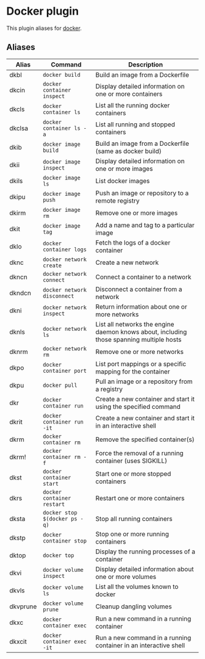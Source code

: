 # Docker plugin

This plugin aliases for [docker](https://www.docker.com/).

## Aliases

| Alias    | Command                       | Description                                                                              |
| -------- | ----------------------------- | ---------------------------------------------------------------------------------------- |
| dkbl     | `docker build`                | Build an image from a Dockerfile                                                         |
| dkcin    | `docker container inspect`    | Display detailed information on one or more containers                                   |
| dkcls    | `docker container ls`         | List all the running docker containers                                                   |
| dkclsa   | `docker container ls -a`      | List all running and stopped containers                                                  |
| dkib     | `docker image build`          | Build an image from a Dockerfile (same as docker build)                                  |
| dkii     | `docker image inspect`        | Display detailed information on one or more images                                       |
| dkils    | `docker image ls`             | List docker images                                                                       |
| dkipu    | `docker image push`           | Push an image or repository to a remote registry                                         |
| dkirm    | `docker image rm`             | Remove one or more images                                                                |
| dkit     | `docker image tag`            | Add a name and tag to a particular image                                                 |
| dklo     | `docker container logs`       | Fetch the logs of a docker container                                                     |
| dknc     | `docker network create`       | Create a new network                                                                     |
| dkncn    | `docker network connect`      | Connect a container to a network                                                         |
| dkndcn   | `docker network disconnect`   | Disconnect a container from a network                                                    |
| dkni     | `docker network inspect`      | Return information about one or more networks                                            |
| dknls    | `docker network ls`           | List all networks the engine daemon knows about, including those spanning multiple hosts |
| dknrm    | `docker network rm`           | Remove one or more networks                                                              |
| dkpo     | `docker container port`       | List port mappings or a specific mapping for the container                               |
| dkpu     | `docker pull`                 | Pull an image or a repository from a registry                                            |
| dkr      | `docker container run`        | Create a new container and start it using the specified command                          |
| dkrit    | `docker container run -it`    | Create a new container and start it in an interactive shell                              |
| dkrm     | `docker container rm`         | Remove the specified container(s)                                                        |
| dkrm!    | `docker container rm -f`      | Force the removal of a running container (uses SIGKILL)                                  |
| dkst     | `docker container start`      | Start one or more stopped containers                                                     |
| dkrs     | `docker container restart`    | Restart one or more containers                                                           |
| dksta    | `docker stop $(docker ps -q)` | Stop all running containers                                                              |
| dkstp    | `docker container stop`       | Stop one or more running containers                                                      |
| dktop    | `docker top`                  | Display the running processes of a container                                             |
| dkvi     | `docker volume inspect`       | Display detailed information about one or more volumes                                   |
| dkvls    | `docker volume ls`            | List all the volumes known to docker                                                     |
| dkvprune | `docker volume prune`         | Cleanup dangling volumes                                                                 |
| dkxc     | `docker container exec`       | Run a new command in a running container                                                 |
| dkxcit   | `docker container exec -it`   | Run a new command in a running container in an interactive shell                         |